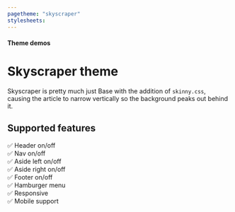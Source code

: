 ```yaml
---
pagetheme: "skyscraper"
stylesheets:
---
```

#### Theme demos

# Skyscraper theme

Skyscraper is pretty much just Base with the addition  of `skinny.css`,
causing the article to narrow vertically so the background peaks out behind it.


## Supported features

✅ Header on/off\
✅ Nav on/off\
✅ Aside left on/off\
✅ Aside right on/off\
✅ Footer on/off\
✅ Hamburger menu\
✅ Responsive\
✅ Mobile support


